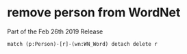 
# remove person from WordNet

Part of the Feb 26th 2019 Release

~~~
match (p:Person)-[r]-(wn:WN_Word) detach delete r
~~~